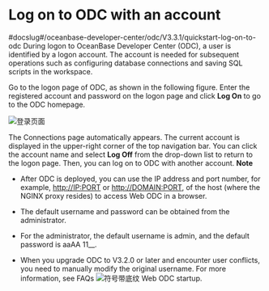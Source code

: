 Log on to ODC with an account 
==================================================
#docslug#/oceanbase-developer-center/odc/V3.3.1/quickstart-log-on-to-odc
During logon to OceanBase Developer Center (ODC), a user is identified by a logon account. The account is needed for subsequent operations such as configuring database connections and saving SQL scripts in the workspace. 

Go to the logon page of ODC, as shown in the following figure. Enter the registered account and password on the logon page and click **Log On** to go to the ODC homepage.

![登录页面](https://help-static-aliyun-doc.aliyuncs.com/assets/img/en-US/5620319361/p367643.png)

The Connections page automatically appears. The current account is displayed in the upper-right corner of the top navigation bar. You can click the account name and select **Log Off** from the drop-down list to return to the logon page. Then, you can log on to ODC with another account. 
**Note**

* After ODC is deployed, you can use the IP address and port number, for example, <http://IP:PORT> or <http://DOMAIN:PORT>, of the host (where the NGINX proxy resides) to access Web ODC in a browser.

  

* The default username and password can be obtained from the administrator.

  

* For the administrator, the default username is admin, and the default password is aaAA 11__.

  

* When you upgrade ODC to V3.2.0 or later and encounter user conflicts, you need to manually modify the original username. For more information, see FAQs ![符号带底纹](https://help-static-aliyun-doc.aliyuncs.com/assets/img/en-US/5620319361/p367649.jpg) Web ODC startup.

  




